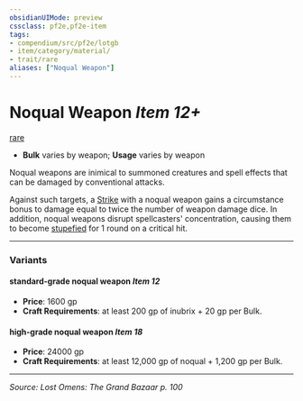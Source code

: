 ```yaml
---
obsidianUIMode: preview
cssclass: pf2e,pf2e-item
tags:
- compendium/src/pf2e/lotgb
- item/category/material/
- trait/rare
aliases: ["Noqual Weapon"]
---
```

# Noqual Weapon *Item 12+*  
[rare](rules/traits/rare.md "Rare Rarity Trait")  

- **Bulk** varies by weapon; **Usage** varies by weapon

Noqual weapons are inimical to summoned creatures and spell effects that can be damaged by conventional attacks.

Against such targets, a [Strike](rules/actions/strike.md) with a noqual weapon gains a circumstance bonus to damage equal to twice the number of weapon damage dice. In addition, noqual weapons disrupt spellcasters' concentration, causing them to become [stupefied](rules/conditions.md#Stupefied) for 1 round on a critical hit.

---

### Variants

#### standard-grade noqual weapon *Item 12*

- **Price**: 1600 gp
- **Craft Requirements**: at least 200 gp of inubrix + 20 gp per Bulk.

#### high-grade noqual weapon *Item 18*

- **Price**: 24000 gp
- **Craft Requirements**: at least 12,000 gp of noqual + 1,200 gp per Bulk.

---
*Source: Lost Omens: The Grand Bazaar p. 100*